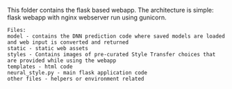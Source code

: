 This folder contains the flask based webapp. The architecture is simple: flask webapp with nginx webserver run using gunicorn.

```
Files:
model - contains the DNN prediction code where saved models are loaded and web input is converted and returned
static - static web assets
styles - Contains images of pre-curated Style Transfer choices that are provided while using the webapp
templates - html code
neural_style.py - main flask application code
other files - helpers or environment related
```